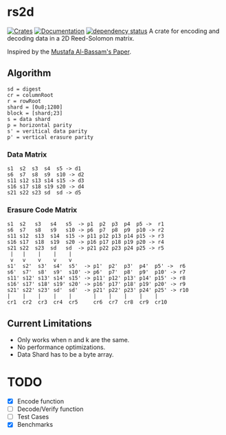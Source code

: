# rs2d

[![Crates](https://img.shields.io/crates/v/rs2d.svg)](https://crates.io/crates/rs2d)
[![Documentation](https://docs.rs/rs2d/badge.svg)](https://docs.rs/rs2d)
[![dependency status](https://deps.rs/repo/github/darrenldl/rs2d/status.svg)](https://deps.rs/repo/github/darrenldl/rs2d)
A crate for encoding and decoding data in a 2D Reed-Solomon matrix.

Inspired by the [Mustafa Al-Bassam's Paper](https://arxiv.org/pdf/1809.09044.pdf).


## Algorithm

```
sd = digest
cr = columnRoot
r = rowRoot
shard = [0u8;1280]
block = [shard;23]
s = data shard
p = horizontal parity
s' = veritical data parity
p' = vertical erasure parity
```
### Data Matrix
```
s1  s2  s3  s4  s5 -> d1
s6  s7  s8  s9  s10 -> d2
s11 s12 s13 s14 s15 -> d3
s16 s17 s18 s19 s20 -> d4
s21 s22 s23 sd  sd -> d5
```
### Erasure Code Matrix
```
s1  s2   s3   s4   s5  -> p1  p2  p3  p4  p5 ->  r1
s6  s7   s8   s9   s10 -> p6  p7  p8  p9  p10 -> r2
s11 s12  s13  s14  s15 -> p11 p12 p13 p14 p15 -> r3
s16 s17  s18  s19  s20 -> p16 p17 p18 p19 p20 -> r4
s21 s22  s23  sd   sd  -> p21 p22 p23 p24 p25 -> r5
 |   |    |    |    |
 v   v    v    v    v  
s1'  s2'  s3'  s4'  s5'  -> p1'  p2'  p3'  p4'  p5' ->  r6
s6'  s7'  s8'  s9'  s10' -> p6'  p7'  p8'  p9'  p10' -> r7
s11' s12' s13' s14' s15' -> p11' p12' p13' p14' p15' -> r8
s16' s17' s18' s19' s20' -> p16' p17' p18' p19' p20' -> r9
s21' s22' s23' sd'  sd'  -> p21' p22' p23' p24' p25' -> r10
|    |    |    |    |       |    |    |    |    |
cr1  cr2  cr3  cr4  cr5     cr6  cr7  cr8  cr9  cr10
```

## Current Limitations
- Only works when n and k are the same.
- No performance optimizations.
- Data Shard has to be a byte array.

# TODO
- [x] Encode function
- [ ] Decode/Verify function
- [ ] Test Cases
- [x] Benchmarks